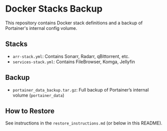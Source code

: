 # Docker Stacks Backup

This repository contains Docker stack definitions and a backup of Portainer's internal config volume.

## Stacks

- `arr-stack.yml`: Contains Sonarr, Radarr, qBittorrent, etc.
- `services-stack.yml`: Contains FileBrowser, Komga, Jellyfin

## Backup

- `portainer_data_backup.tar.gz`: Full backup of Portainer’s internal volume (`portainer_data`)

## How to Restore

See instructions in the `restore_instructions.md` (or below in this README).
